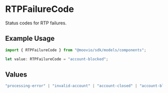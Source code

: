 # RTPFailureCode

Status codes for RTP failures.

## Example Usage

```typescript
import { RTPFailureCode } from "@moovio/sdk/models/components";

let value: RTPFailureCode = "account-blocked";
```

## Values

```typescript
"processing-error" | "invalid-account" | "account-closed" | "account-blocked" | "invalid-field" | "transaction-not-supported" | "limit-exceeded" | "invalid-amount" | "customer-deceased" | "other"
```